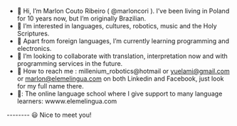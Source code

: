 - 👋 Hi, I’m Marlon Couto Ribeiro ( @marloncori ). I’ve been living in Poland for 10 years now, but I’m originally Brazilian. 
- 👀 I’m interested in languages, cultures, robotics, music and the Holy Scriptures.
- 🌱 Apart from foreign languages, I’m currently learning programming and electronics.
- 💞️ I’m looking to collaborate with translation, interpretation now and with programming services in the future.
- :email: How to reach me : millenium_robotics@hotmail or yuelami@gmail.com or marlon@elemelingua.com on both Linkedin and Facebook, just look for my full name there.
- 📰: The online language school where I give support to many language learners: wwww.elemelingua.com

-------- :smiley: Nice to meet you!
<!---
marloncori/marloncori is a ✨ special ✨ repository because its `README.md` (this file) appears on your GitHub profile.
You can click the Preview link to take a look at your changes.
--->
